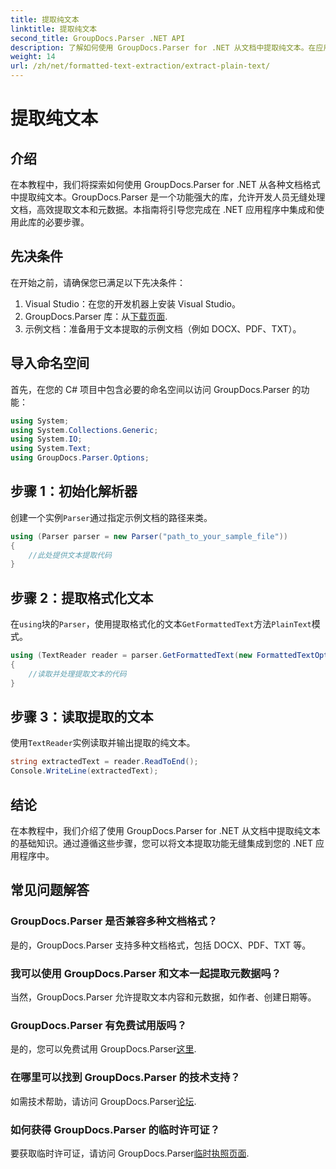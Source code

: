 ```yaml
---
title: 提取纯文本
linktitle: 提取纯文本
second_title: GroupDocs.Parser .NET API
description: 了解如何使用 GroupDocs.Parser for .NET 从文档中提取纯文本。在应用程序中集成文本提取的简单步骤。
weight: 14
url: /zh/net/formatted-text-extraction/extract-plain-text/
---
```


# 提取纯文本

## 介绍
在本教程中，我们将探索如何使用 GroupDocs.Parser for .NET 从各种文档格式中提取纯文本。GroupDocs.Parser 是一个功能强大的库，允许开发人员无缝处理文档，高效提取文本和元数据。本指南将引导您完成在 .NET 应用程序中集成和使用此库的必要步骤。
## 先决条件
在开始之前，请确保您已满足以下先决条件：
1. Visual Studio：在您的开发机器上安装 Visual Studio。
2.  GroupDocs.Parser 库：从[下载页面](https://releases.groupdocs.com/parser/net/).
3. 示例文档：准备用于文本提取的示例文档（例如 DOCX、PDF、TXT）。

## 导入命名空间
首先，在您的 C# 项目中包含必要的命名空间以访问 GroupDocs.Parser 的功能：
```csharp
using System;
using System.Collections.Generic;
using System.IO;
using System.Text;
using GroupDocs.Parser.Options;
```
## 步骤 1：初始化解析器
创建一个实例`Parser`通过指定示例文档的路径来类。
```csharp
using (Parser parser = new Parser("path_to_your_sample_file"))
{
    //此处提供文本提取代码
}
```
## 步骤 2：提取格式化文本
在`using`块的`Parser`，使用提取格式化的文本`GetFormattedText`方法`PlainText`模式。
```csharp
using (TextReader reader = parser.GetFormattedText(new FormattedTextOptions(FormattedTextMode.PlainText)))
{
    //读取并处理提取文本的代码
}
```
## 步骤 3：读取提取的文本
使用`TextReader`实例读取并输出提取的纯文本。
```csharp
string extractedText = reader.ReadToEnd();
Console.WriteLine(extractedText);
```

## 结论
在本教程中，我们介绍了使用 GroupDocs.Parser for .NET 从文档中提取纯文本的基础知识。通过遵循这些步骤，您可以将文本提取功能无缝集成到您的 .NET 应用程序中。

## 常见问题解答
### GroupDocs.Parser 是否兼容多种文档格式？
是的，GroupDocs.Parser 支持多种文档格式，包括 DOCX、PDF、TXT 等。
### 我可以使用 GroupDocs.Parser 和文本一起提取元数据吗？
当然，GroupDocs.Parser 允许提取文本内容和元数据，如作者、创建日期等。
### GroupDocs.Parser 有免费试用版吗？
是的，您可以免费试用 GroupDocs.Parser[这里](https://releases.groupdocs.com/).
### 在哪里可以找到 GroupDocs.Parser 的技术支持？
如需技术帮助，请访问 GroupDocs.Parser[论坛](https://forum.groupdocs.com/c/parser/17).
### 如何获得 GroupDocs.Parser 的临时许可证？
要获取临时许可证，请访问 GroupDocs.Parser[临时执照页面](https://purchase.groupdocs.com/temporary-license/).